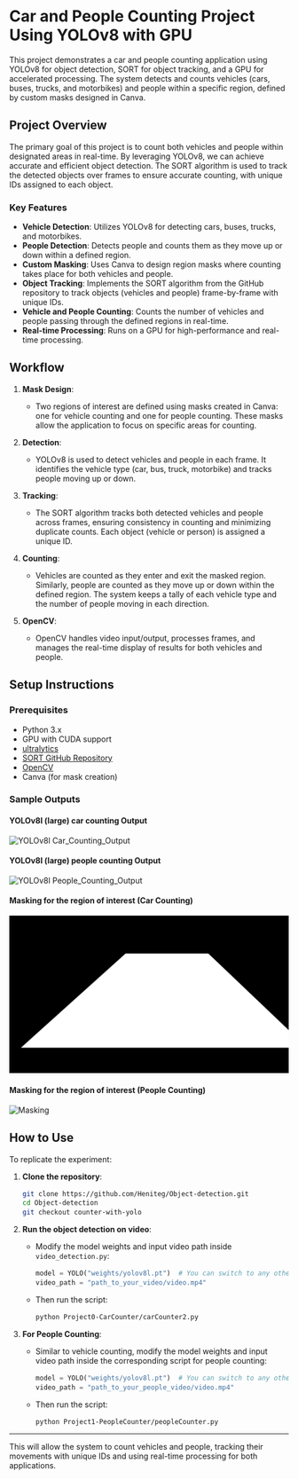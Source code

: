 # Car and People Counting Project Using YOLOv8 with GPU

This project demonstrates a car and people counting application using YOLOv8 for object detection, SORT for object tracking, and a GPU for accelerated processing. The system detects and counts vehicles (cars, buses, trucks, and motorbikes) and people within a specific region, defined by custom masks designed in Canva.

## Project Overview

The primary goal of this project is to count both vehicles and people within designated areas in real-time. By leveraging YOLOv8, we can achieve accurate and efficient object detection. The SORT algorithm is used to track the detected objects over frames to ensure accurate counting, with unique IDs assigned to each object.

### Key Features
- **Vehicle Detection**: Utilizes YOLOv8 for detecting cars, buses, trucks, and motorbikes.
- **People Detection**: Detects people and counts them as they move up or down within a defined region.
- **Custom Masking**: Uses Canva to design region masks where counting takes place for both vehicles and people.
- **Object Tracking**: Implements the SORT algorithm from the GitHub repository to track objects (vehicles and people) frame-by-frame with unique IDs.
- **Vehicle and People Counting**: Counts the number of vehicles and people passing through the defined regions in real-time.
- **Real-time Processing**: Runs on a GPU for high-performance and real-time processing.

## Workflow

1. **Mask Design**: 
   - Two regions of interest are defined using masks created in Canva: one for vehicle counting and one for people counting. These masks allow the application to focus on specific areas for counting.
   
2. **Detection**:
   - YOLOv8 is used to detect vehicles and people in each frame. It identifies the vehicle type (car, bus, truck, motorbike) and tracks people moving up or down.
   
3. **Tracking**:
   - The SORT algorithm tracks both detected vehicles and people across frames, ensuring consistency in counting and minimizing duplicate counts. Each object (vehicle or person) is assigned a unique ID.
   
4. **Counting**:
   - Vehicles are counted as they enter and exit the masked region. Similarly, people are counted as they move up or down within the defined region. The system keeps a tally of each vehicle type and the number of people moving in each direction.

5. **OpenCV**:
   - OpenCV handles video input/output, processes frames, and manages the real-time display of results for both vehicles and people.

## Setup Instructions

### Prerequisites
- Python 3.x
- GPU with CUDA support
- [ultralytics](https://github.com/ultralytics/)
- [SORT GitHub Repository](https://github.com/abewley/sort)
- [OpenCV](https://opencv.org/)
- Canva (for mask creation)

### Sample Outputs

#### **YOLOv8l (large) car counting Output**

![YOLOv8l Car_Counting_Output](https://github.com/Heniteg/Object-detection/blob/counter-with-yolo/Project0-CarCounter/output/car-counter.gif)

#### **YOLOv8l (large) people counting Output**

![YOLOv8l People_Counting_Output](https://github.com/Heniteg/Object-detection/blob/counter-with-yolo/Project0-CarCounter/output/people-counter.gif)

#### **Masking for the region of interest (Car Counting)**

![Masking](https://github.com/Heniteg/Object-detection/blob/counter-with-yolo/Project0-CarCounter/output/mask-2.png)

#### **Masking for the region of interest (People Counting)**

![Masking](https://github.com/Heniteg/Object-detection/blob/counter-with-yolo/Project0-CarCounter/output/mask-people.png)

## How to Use

To replicate the experiment:

1. **Clone the repository**:
    ```bash
    git clone https://github.com/Heniteg/Object-detection.git
    cd Object-detection
    git checkout counter-with-yolo
    ```

2. **Run the object detection on video**:
    - Modify the model weights and input video path inside `video_detection.py`:
        ```python
        model = YOLO("weights/yolov8l.pt")  # You can switch to any other model
        video_path = "path_to_your_video/video.mp4"
        ```

    - Then run the script:
        ```bash
        python Project0-CarCounter/carCounter2.py
        ```

3. **For People Counting**:
    - Similar to vehicle counting, modify the model weights and input video path inside the corresponding script for people counting:
        ```python
        model = YOLO("weights/yolov8l.pt")  # You can switch to any other model
        video_path = "path_to_your_people_video/video.mp4"
        ```

    - Then run the script:
        ```bash
        python Project1-PeopleCounter/peopleCounter.py
        ```

---

This will allow the system to count vehicles and people, tracking their movements with unique IDs and using real-time processing for both applications.
